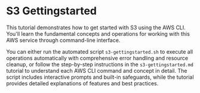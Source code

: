 # S3 Gettingstarted

This tutorial demonstrates how to get started with S3 using the AWS CLI. You'll learn the fundamental concepts and operations for working with this AWS service through command-line interface.

You can either run the automated script `s3-gettingstarted.sh` to execute all operations automatically with comprehensive error handling and resource cleanup, or follow the step-by-step instructions in the `s3-gettingstarted.md` tutorial to understand each AWS CLI command and concept in detail. The script includes interactive prompts and built-in safeguards, while the tutorial provides detailed explanations of features and best practices.
